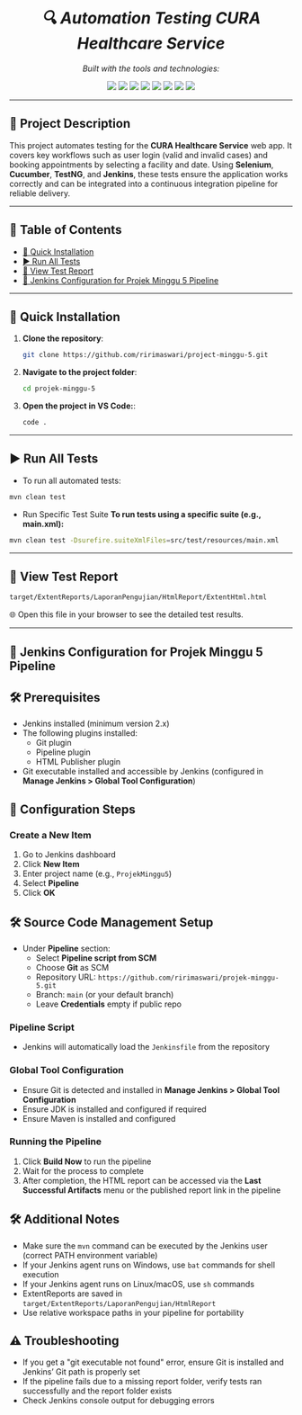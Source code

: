 <h1 align="center">
  <em>🔍 Automation Testing CURA Healthcare Service</em>
</h1>

<p align="center">
  <em>Built with the tools and technologies:</em>
</p>

<p align="center">
  <img src="https://img.shields.io/badge/Java-8+-blue?logo=java&style=flat-square" />
  <img src="https://img.shields.io/badge/Maven-3.8+-green?logo=apache-maven&style=flat-square" />
  <img src="https://img.shields.io/badge/TestNG-7.10.2-orange?logo=testng&style=flat-square" />
  <img src="https://img.shields.io/badge/Cucumber-7.15.0-brightgreen?logo=cucumber&style=flat-square" />
  <img src="https://img.shields.io/badge/Selenium-4.34.0-yellow?logo=selenium&style=flat-square" />
  <img src="https://img.shields.io/badge/ExtentReports-5.1.1-red?style=flat-square" />
  <img src="https://img.shields.io/badge/GitHub-Repository-black?logo=github&style=flat-square" />
  <img src="https://img.shields.io/badge/Jenkins-LTS-blue?logo=jenkins&style=flat-square" />
</p>

---

## 📖 Project Description

This project automates testing for the **CURA Healthcare Service** web app. It covers key workflows such as user login (valid and invalid cases) and booking appointments by selecting a facility and date. Using **Selenium**, **Cucumber**, **TestNG**, and **Jenkins**, these tests ensure the application works correctly and can be integrated into a continuous integration pipeline for reliable delivery.

---

## 📑 Table of Contents

- [🚀 Quick Installation](#-quick-installation)
- [▶️ Run All Tests](#️-run-all-tests)
- [📂 View Test Report](#-view-test-report)
- [🚀 Jenkins Configuration for Projek Minggu 5 Pipeline](#-jenkins-configuration-for-projek-minggu-5-pipeline)

---

## 🚀 Quick Installation

1. **Clone the repository**:
   ```bash
   git clone https://github.com/ririmaswari/project-minggu-5.git
   ```
2. **Navigate to the project folder**:
   ```bash
   cd projek-minggu-5
   ```
3. **Open the project in VS Code:**:
   ```bash
   code .
   ```

---

## ▶️ Run All Tests

- To run all automated tests:

```bash
mvn clean test
```

- Run Specific Test Suite
  **To run tests using a specific suite (e.g., main.xml):**

```bash
mvn clean test -Dsurefire.suiteXmlFiles=src/test/resources/main.xml
```

---

## 📂 View Test Report

```bash
target/ExtentReports/LaporanPengujian/HtmlReport/ExtentHtml.html
```

🌐 Open this file in your browser to see the detailed test results.

---

## 🚀 Jenkins Configuration for Projek Minggu 5 Pipeline

## 🛠 Prerequisites

- Jenkins installed (minimum version 2.x)
- The following plugins installed:
  - Git plugin
  - Pipeline plugin
  - HTML Publisher plugin
- Git executable installed and accessible by Jenkins (configured in **Manage Jenkins > Global Tool Configuration**)

## 📢 Configuration Steps

### Create a New Item

1. Go to Jenkins dashboard
2. Click **New Item**
3. Enter project name (e.g., `ProjekMinggu5`)
4. Select **Pipeline**
5. Click **OK**

## 🛠 Source Code Management Setup

- Under **Pipeline** section:
  - Select **Pipeline script from SCM**
  - Choose **Git** as SCM
  - Repository URL: `https://github.com/ririmaswari/projek-minggu-5.git`
  - Branch: `main` (or your default branch)
  - Leave **Credentials** empty if public repo

### Pipeline Script

- Jenkins will automatically load the `Jenkinsfile` from the repository

### Global Tool Configuration

- Ensure Git is detected and installed in **Manage Jenkins > Global Tool Configuration**
- Ensure JDK is installed and configured if required
- Ensure Maven is installed and configured

### Running the Pipeline

1. Click **Build Now** to run the pipeline
2. Wait for the process to complete
3. After completion, the HTML report can be accessed via the **Last Successful Artifacts** menu or the published report link in the pipeline

## 🛠 Additional Notes

- Make sure the `mvn` command can be executed by the Jenkins user (correct PATH environment variable)
- If your Jenkins agent runs on Windows, use `bat` commands for shell execution
- If your Jenkins agent runs on Linux/macOS, use `sh` commands
- ExtentReports are saved in `target/ExtentReports/LaporanPengujian/HtmlReport`
- Use relative workspace paths in your pipeline for portability

## ⚠️ Troubleshooting

- If you get a "git executable not found" error, ensure Git is installed and Jenkins’ Git path is properly set
- If the pipeline fails due to a missing report folder, verify tests ran successfully and the report folder exists
- Check Jenkins console output for debugging errors
